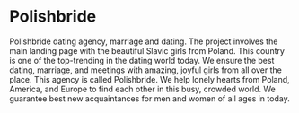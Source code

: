 # Polishbride
Polishbride dating agency, marriage and dating. The project involves the main landing page with the beautiful Slavic girls from Poland. This country is one of the top-trending in the dating world today. We ensure the best dating, marriage, and meetings with amazing, joyful girls from all over the place. 
This agency is called Polishbride. We help lonely hearts from Poland, America, and Europe to find each other in this busy, crowded world. We guarantee best new acquaintances for men and women of all ages in today. 
